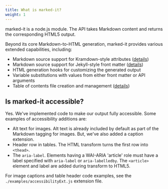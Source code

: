 ```yaml
---
title: What is marked-it?
weight: 1
---
```


marked-it is a node.js module.  The API takes Markdown content and returns the corresponding HTML5 output.

Beyond its core Markdown-to-HTML generation, marked-it provides various extended capabilities, including:
- Markdown source support for Kramdown-style attributes ([details](https://ibm.github.io/marked-it/marked-it/attributes/))
- Markdown source support for Jekyll-style front matter ([details](https://ibm.github.io/marked-it/marked-it/attributes-definitions/))
- HTML generation hooks for customizing the generated output
- Variable substitutions with values from either front matter or API arguments
- Table of contents file creation and management ([details](https://ibm.github.io/marked-it/marked-it-cli/toc/))

## Is marked-it accessible?
Yes. We've implemented code to make our output fully accessible. Some examples of accessibility additions are:
- Alt text for images. Alt text is already included by default as part of the Markdown tagging for images. But, we've also added a caption extension.
- Header row in tables. The HTML transform turns the first row into `<thead>`.
- The `aria-label`. Elements having a WAI-ARIA 'article' role must have a label specified with `aria-label` or `aria-labelledby`. The `<article>` element and label are added during transform to HTML5.

For image captions and table header code examples, see the `./examples/accessibilityExt.js` extension file.
